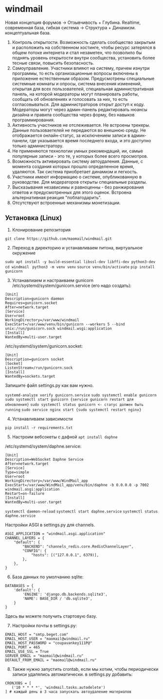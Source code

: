 # windmail
<!--Идея-->
Новая концепция форумов -> Отзывчивость + Глубина. Realtime, современная база, гибкая система -> Структура + Динамизм.
концептуальная база.
1) Контроль открытости. Возможность сделать сообщество закрытым и расположить на собственном хостинге, чтобы ресурс затерялся в общем потоке интернета
и стал незаметен, что позволило бы поднять уровень открытости внутри сообщества, установить более тесные связи, повысить безопасность.
2) Самоуправление. Участники влияют на систему, причем изнутри программы, то есть организационные вопросы включены в приложение естественным образом. Предусмотрены специальные системные комнаты и опросы, система внесения изменений,
открытая для всех пользователей, специальная административная панель, на которой модераторы могут планировать работы, сообщать об обновлениях и 
голосовать за них, то есть согласовываться. Для администраторов открыт доступ к коду. Модераторы могут через админ-панель редактировать нюансы дизайна
и правила сообщества через форму, без навыков программирования.
3) Активность участников не отслеживается. Не встроены трекеры. Данные пользоваетелей не передаются во внешнюю среду. Не отображается онлайн-статус, за
исключением записи в админ-панели, где указывается время последнего входа, и это доступно только администратору.
4) Не применяются технологии умных рекомендаций, ии, самые популярные записи - это те, у которых более всего просмотров.
5) Возможность активировать систему автоудаления. Данные, с момента создания которых прошло определенное время, удаляются. Так система приобретает
динамизм и легкость.
6) Участники имеют информацию о системе, опубликованную в руководстве. Для модераторов открыты специальные разделы.
7) Высказывания независимы и равноценны - без ранжирования ответов и предусмотренных для этого оценок. Встроена альтернативная реакция "поблагодарить".
8) Отсутствуют встроенные механизмы монетизации.

<!--Установка-->
## Установка (Linux)
1. Клонирование репозитория 

`git clone https://github.com/maomail/windmail.git`

2. Переход в директорию и устанавливаем питона, виртуальное окружение

`sudo apt install -y build-essential libssl-dev libffi-dev python3-dev`
`cd windmail `
`python3 -m venv venv`
`source venv/bin/activate`
`pip install gunicorn`

3. Устанавлиаем и настраиваем gunicorn
/etc/systemd/system/gunicorn.service (его надо создать): 
```
[Unit]
Description=gunicorn daemon
Requires=gunicorn.socket
After=network.target
[Service]
User=root
WorkingDirectory=/var/www/windmail
ExecStart=/var/www/venv/bin/gunicorn --workers 5 --bind unix:/run/gunicorn.sock windmail.wsgi:application
[Install]
WantedBy=multi-user.target
```

/etc/systemd/system/gunicorn.socket:
```
[Unit]
Description=gunicorn socket
[Socket]
ListenStream=/run/gunicorn.sock
[Install]
WantedBy=sockets.target
```
Запишите файл settings.py как вам нужно.

```systemd-analyze verify gunicorn.service```
```sudo systemctl enable gunicorn```
```sudo systemctl start gunicorn {service gunicorn restart для обновления}```
```sudo systemctl status gunicorn <- статус должен быть running```
```sudo service nginx start {sudo systemctl restart nginx}```

4. Устанавливаем зависимости

`pip install -r requirements.txt`

5. Настроим вебсокеты с дафной
`apt install daphne`

/etc/systemd/system/daphne.service:

```
[Unit]
Description=WebSocket Daphne Service
After=network.target
[Service]
Type=simple
User=root
WorkingDirectory=/var/www/WindMail_app
ExecStart=/var/www/WindMail_app/venv/bin/daphne -b 0.0.0.0 -p 7002 windmail.asgi:application  
Restart=on-failure
[Install]
WantedBy=multi-user.target
```

`systemctl daemon-reload`
`systemctl start daphne.service`
`systemctl status daphne.service`

Настройки ASGI в settings.py для channels.
```
ASGI_APPLICATION = "windmail.asgi.application"
CHANNEL_LAYERS = {
    "default": {
        "BACKEND": "channels_redis.core.RedisChannelLayer",
        "CONFIG": {
            "hosts": [("127.0.0.1", 6379)],
        },
    },
}
```

6. База данных по умолчанию sqlite:
```
DATABASES = {
    'default': {
        'ENGINE': 'django.db.backends.sqlite3',
        'NAME': BASE_DIR / 'db.sqlite3',
    }
}
```

Здесь вы можете получить стартовую базу.

7. Настройки почты в settings.py: 
```
EMAIL_HOST = "smtp.beget.com"
EMAIL_HOST_USER = "maomail@windmail.ru"
EMAIL_HOST_PASSWORD = "coupavankey111P@"
EMAIL_PORT = 465
EMAIL_USE_SSL = True
SERVER_EMAIL = "maomail@windmail.ru"
DEFAULT_FROM_EMAIL = "maomail@windmail.ru"
```

8. Также нужно запустить crontab, если мы хотим, чтобы периодически записи удалялись автоматически.
в settings.py добавить:
```
CRONJOBS = [
   ('10 * * * *', 'windmail.tasks.autodelete')
] # каждый день в 3 часа запускать автоудаление материалов
```
